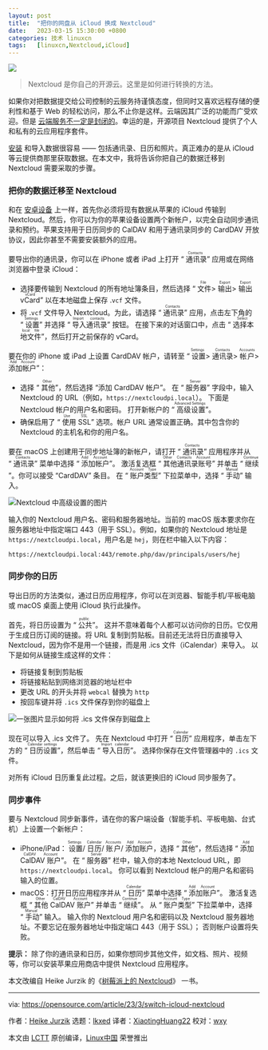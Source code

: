 ```yaml
---
layout: post
title:	"把你的网盘从 iCloud 换成 Nextcloud"
date:	2023-03-15 15:30:00 +0800 
categories:	技术 linuxcn 
tags:	[linuxcn,Nextcloud,iCloud]
---
```



![](/Asserts/Images//attachment/album/202303/15/153049hmrhhbax9mmsr7h3.jpg)



> 
> Nextcloud 是你自己的开源云。这里是如何进行转换的方法。
> 
> 
> 


如果你对把数据提交给公司控制的云服务持谨慎态度，但同时又喜欢远程存储的便利性和基于 Web 的轻松访问，那么不止你是这样。云端因其广泛的功能而广受欢迎。但是 [云端服务不一定是封闭的](https://opensource.com/article/20/10/keep-cloud-open)。幸运的是，开源项目 Nextcloud 提供了个人和私有的云应用程序套件。


[安装](https://opensource.com/article/21/1/nextcloud-productivity) 和导入数据很容易 —— 包括通讯录、日历和照片。真正难办的是从 iCloud 等云提供商那里获取数据。在本文中，我将告诉你把自己的数据迁移到 Nextcloud 需要采取的步骤。


### 把你的数据迁移至 Nextcloud


和在 [安卓设备](https://opensource.com/article/23/3/switch-google-nextcloud) 上一样，首先你必须将现有数据从苹果的 iCloud 传输到 Nextcloud。然后，你可以为你的苹果设备设置两个新帐户，以完全自动同步通讯录和预约。苹果支持用于日历同步的 CalDAV 和用于通讯录同步的 CardDAV 开放协议，因此你甚至不需要安装额外的应用。


要导出你的通讯录，你可以在 iPhone 或者 iPad 上打开 “<ruby> 通讯录 <rt>  Contacts </rt></ruby>” 应用或在网络浏览器中登录 iCloud：


* 选择要传输到 Nextcloud 的所有地址簿条目，然后选择 “<ruby> 文件 <rt>  File </rt></ruby> > <ruby> 输出 <rt>  Export </rt></ruby> > <ruby> 输出 vCard <rt>  Export vCard </rt></ruby>” 以在本地磁盘上保存 .`vcf` 文件。
* 将 .`vcf` 文件导入 Nextcloud。为此，请选择 “<ruby> 通讯录 <rt>  Contacts </rt></ruby>” 应用，点击左下角的 “<ruby> 设置 <rt>  Settings </rt></ruby>” 并选择 “<ruby> 导入通讯录 <rt>  Import contacts </rt></ruby>” 按钮。 在接下来的对话窗口中，点击 “<ruby> 选择本地文件 <rt>  Select local file </rt></ruby>”，然后打开之前保存的 vCard。


要在你的 iPhone 或 iPad 上设置 CardDAV 帐户，请转至 “<ruby> 设置 <rt>  Settings </rt></ruby> > <ruby> 通讯录 <rt>  Contacts </rt></ruby> > <ruby> 帐户 <rt>  Accounts </rt></ruby> > <ruby> 添加帐户 <rt>  Add Account </rt></ruby>”：


* 选择 “<ruby> 其他 <rt>  Other </rt></ruby>”，然后选择 “添加 CardDAV 帐户”。 在 “<ruby> 服务器 <rt>  Server </rt></ruby>” 字段中，输入 Nextcloud 的 URL（例如，`https://nextcloudpi.local`）。 下面是 Nextcloud 帐户的用户名和密码。 打开新帐户的 “<ruby> 高级设置 <rt>  Advanced Settings </rt></ruby>”。
* 确保启用了 “<ruby> 使用 SSL <rt>  Use SSL </rt></ruby>” 选项。帐户 URL 通常设置正确。其中包含你的 Nextcloud 的主机名和你的用户名。


要在 macOS 上创建用于同步地址簿的新帐户，请打开 “<ruby> 通讯录 <rt>  Contacts </rt></ruby>” 应用程序并从 “<ruby> 通讯录 <rt>  Contacts </rt></ruby>” 菜单中选择 “<ruby> 添加帐户 <rt>  Add Account </rt></ruby>”。 激活复选框 “<ruby> 其他通讯录账号 <rt>  Other Contacts Account </rt></ruby>” 并单击 “<ruby> 继续 <rt>  Continue </rt></ruby>”。你可以接受 “CardDAV” 条目。 在 “<ruby> 账户类型 <rt>  Account Type </rt></ruby>” 下拉菜单中，选择 “<ruby> 手动 <rt>  Manual </rt></ruby>” 输入。


![Nextcloud 中高级设置的图片](/Asserts/Images//attachment/album/202303/15/153117bcs68fyf8928l9u9.jpg)


输入你的 Nextcloud 用户名、密码和服务器地址。当前的 macOS 版本要求你在服务器地址中指定端口 443（用于 SSL）。例如，如果你的 Nextcloud 地址是 `https://nextcloudpi.local`，用户名是 `hej`，则在栏中输入以下内容：



```
https://nextcloudpi.local:443/remote.php/dav/principals/users/hej

```

### 同步你的日历


导出日历的方法类似，通过日历应用程序，你可以在浏览器、智能手机/平板电脑或 macOS 桌面上使用 iCloud 执行此操作。


首先，将日历设置为 “<ruby> 公共 <rt>  public </rt></ruby>”。 这并不意味着每个人都可以访问你的日历。它仅用于生成日历订阅的链接。将 URL 复制到剪贴板。目前还无法将日历直接导入 Nextcloud，因为你不是用一个链接，而是用 .ics 文件（iCalendar）来导入。 以下是如何从链接生成这样的文件：


* 将链接复制到剪贴板
* 将链接粘贴到网络浏览器的地址栏中
* 更改 URL 的开头并将 `webcal` 替换为 `http`
* 按回车键并将 `.ics` 文件保存到你的磁盘上


![一张图片显示如何将 .ics 文件保存到磁盘上](/Asserts/Images//attachment/album/202303/15/153052l94piic45p254app.png)


现在可以导入 .ics 文件了。 先在 Nextcloud 中打开 “<ruby> 日历 <rt>  Calendar </rt></ruby>” 应用程序，单击左下方的 “<ruby> 日历设置 <rt>  Calendar settings </rt></ruby>”，然后单击 “<ruby> 导入日历 <rt>  Import calendar </rt></ruby>”。 选择你保存在文件管理器中的 `.ics` 文件。


对所有 iCloud 日历重复此过程。之后，就该更换旧的 iCloud 同步服务了。


### 同步事件


要与 Nextcloud 同步新事件，请在你的客户端设备（智能手机、平板电脑、台式机）上设置一个新帐户：


* iPhone/iPad：<ruby> 设置 <rt>  Settings </rt></ruby> / <ruby> 日历 <rt>  Calendar </rt></ruby> / <ruby> 账户 <rt>  Accounts </rt></ruby> / <ruby> 添加账户 <rt>  Add Account </rt></ruby>，选择 “<ruby> 其他 <rt>  Other </rt></ruby>”，然后选择 “<ruby> 添加 CalDAV 账户 <rt>  Add CalDAV Account </rt></ruby>”。 在 “<ruby> 服务器 <rt>  Server </rt></ruby>” 栏中，输入你的本地 Nextcloud URL，即 `https://nextcloudpi.local`。 你可以看到 Nextcloud 帐户的用户名和密码输入的位置。
* macOS：打开日历应用程序并从 “<ruby> 日历 <rt>  Calendar </rt></ruby>” 菜单中选择 “<ruby> 添加账户 <rt>  Add Account </rt></ruby>”。 激活复选框 “<ruby> 其他 CalDAV 账户 <rt>  Other CalDAV Account </rt></ruby>” 并单击 “<ruby> 继续 <rt>  Continue </rt></ruby>”。 从 “<ruby> 账户类型 <rt>  Account Type </rt></ruby>” 下拉菜单中，选择 “<ruby> 手动 <rt>  Manual </rt></ruby>” 输入。 输入你的 Nextcloud 用户名和密码以及 Nextcloud 服务器地址。不要忘记在服务器地址中指定端口 443（用于 SSL）； 否则帐户设置将失败。


**提示：** 除了你的通讯录和日历，如果你想同步其他文件，如文档、照片、视频等，你可以安装苹果应用商店中提供 Nextcloud 应用程序。


本文改编自 Heike Jurzik 的《[树莓派上的 Nextcloud](https://www.amazon.de/-/en/gp/product/B0BTPZH8WT/ref=dbs_a_def_rwt_bibl_vppi_i4)》 一书。




---


via: <https://opensource.com/article/23/3/switch-icloud-nextcloud>


作者：[Heike Jurzik](https://opensource.com/users/hej) 选题：[lkxed](https://github.com/lkxed/) 译者：[XiaotingHuang22](https://github.com/XiaotingHuang22) 校对：[wxy](https://github.com/wxy)


本文由 [LCTT](https://github.com/LCTT/TranslateProject) 原创编译，[Linux中国](https://linux.cn/) 荣誉推出
